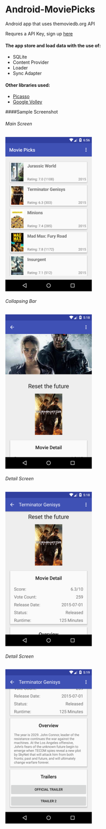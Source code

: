 # Android-MoviePicks
Android app that uses themoviedb.org API

Requres a API Key, sign up <a href="https://www.themoviedb.org/">here</a>

#### The app store and load data with the use of:
- SQLite
- Content Provider
- Loader
- Sync Adapter

#### Other libraries used:
- [Picasso](http://square.github.io/picasso/)
- [Google Volley](https://android.googlesource.com/platform/frameworks/volley)

####Sample Screenshot
###### Main Screen<br>
<img src="https://github.com/anhvannguyen/Android-MoviePicks/blob/master/images/MoviePicks_01.png" width="270" height="480" /><br>

###### Collapsing Bar<br>
<img src="https://github.com/anhvannguyen/Android-MoviePicks/blob/master/images/MoviePicks_02.png" width="270" height="480" /><br>

###### Detail Screen<br>
<img src="https://github.com/anhvannguyen/Android-MoviePicks/blob/master/images/MoviePicks_03.png" width="270" height="480" />

###### Detail Screen<br>
<img src="https://github.com/anhvannguyen/Android-MoviePicks/blob/master/images/MoviePicks_04.png" width="270" height="480" />
